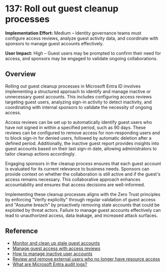 # 137: Roll out guest cleanup processes

**Implementation Effort:** Medium – Identity governance teams must configure access reviews, analyze guest activity data, and coordinate with sponsors to manage guest accounts effectively.

**User Impact:** High – Guest users may be prompted to confirm their need for access, and sponsors may be engaged to validate ongoing collaborations.

## Overview

Rolling out guest cleanup processes in Microsoft Entra ID involves implementing a structured approach to identify and manage inactive or unnecessary guest accounts. This includes configuring access reviews targeting guest users, analyzing sign-in activity to detect inactivity, and coordinating with internal sponsors to validate the necessity of ongoing access.

Access reviews can be set up to automatically identify guest users who have not signed in within a specified period, such as 90 days. These reviews can be configured to remove access for non-responding users and to block sign-in for denied users, followed by automatic deletion after a defined period. Additionally, the inactive guest report provides insights into guest accounts based on their last sign-in date, allowing administrators to tailor cleanup actions accordingly.

Engaging sponsors in the cleanup process ensures that each guest account is evaluated for its current relevance to business needs. Sponsors can provide context on whether the collaboration is still active and if the guest's access remains necessary. This collaborative approach enhances accountability and ensures that access decisions are well-informed.

Implementing these cleanup processes aligns with the Zero Trust principles by enforcing "Verify explicitly" through regular validation of guest access and "Assume breach" by proactively removing stale accounts that could be exploited by threat actors. Failure to manage guest accounts effectively can lead to unauthorized access, data leakage, and increased attack surfaces.

## Reference

* [Monitor and clean up stale guest accounts](https://learn.microsoft.com/en-us/entra/identity/users/clean-up-stale-guest-accounts)
* [Manage guest access with access reviews](https://learn.microsoft.com/en-us/entra/id-governance/manage-guest-access-with-access-reviews)
* [How to manage inactive user accounts](https://learn.microsoft.com/en-us/entra/identity/monitoring-health/howto-manage-inactive-user-accounts)
* [Review and remove external users who no longer have resource access](https://learn.microsoft.com/en-us/entra/id-governance/access-reviews-external-users)
* [What are Microsoft Entra audit logs?](https://learn.microsoft.com/en-us/entra/identity/monitoring-health/concept-audit-logs)


